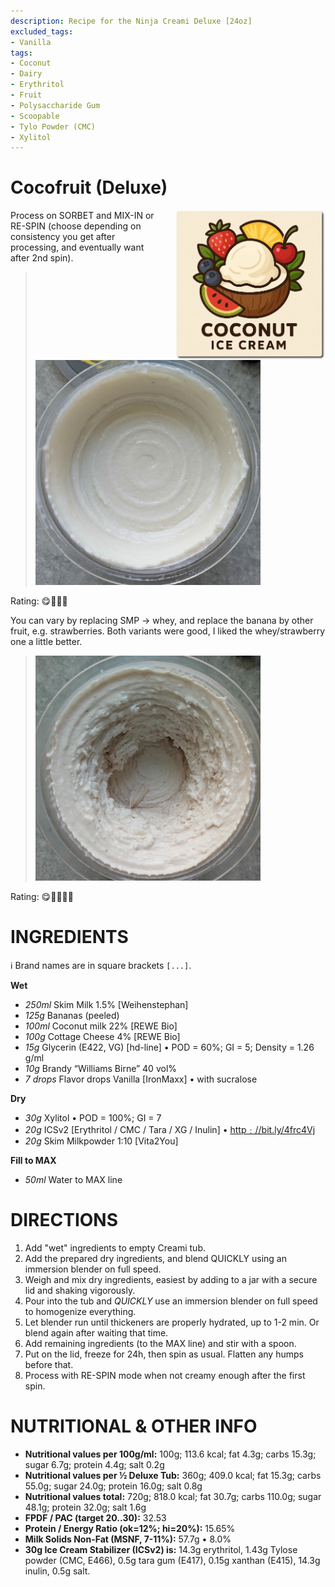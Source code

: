 ```yaml
---
description: Recipe for the Ninja Creami Deluxe [24oz]
excluded_tags:
- Vanilla
tags:
- Coconut
- Dairy
- Erythritol
- Fruit
- Polysaccharide Gum
- Scoopable
- Tylo Powder (CMC)
- Xylitol
---
```

# Cocofruit (Deluxe)
<img style="float: right; margin-left: 1.5em;" width=240 alt="Logo" src="cocofruit-ice-cream-logo.png" />

Process on SORBET and MIX-IN or RE-SPIN (choose depending on consistency you get after processing, and eventually want after 2nd spin).

> <img width=360 alt="Spun Ice Cream" src="Coco-Banana_2025-04-06.jpg" class="zoomable" />

Rating: 😋🍌🥥🥥

You can vary by replacing SMP → whey, and replace the banana by other fruit, e.g. strawberries.
Both variants were good, I liked the whey/strawberry one a little better.

> <img width=360 alt="Spun Ice Cream" src="Coco-Strawberry_2025-04-06.jpg" class="zoomable" />

Rating: 😋🍓🥥🍓🥥

# INGREDIENTS

ℹ️ Brand names are in square brackets `[...]`.

**Wet**

  - _250ml_ Skim Milk 1.5% [Weihenstephan]
  - _125g_ Bananas (peeled)
  - _100ml_ Coconut milk 22% [REWE Bio]
  - _100g_ Cottage Cheese 4% [REWE Bio]
  - _15g_ Glycerin (E422, VG) [hd-line] • POD = 60%; GI = 5; Density = 1.26 g/ml
  - _10g_ Brandy “Williams Birne” 40 vol%
  - _7 drops_ Flavor drops Vanilla [IronMaxx] • with sucralose

**Dry**

  - _30g_ Xylitol • POD = 100%; GI = 7
  - _20g_ ICSv2 [Erythritol / CMC / Tara / XG / Inulin] • [http﹕//bit.ly/4frc4Vj](https://github.com/jhermann/ice-creamery/tree/main/recipes/Ice%20Cream%20Stabilizer%20%28ICS%29)
  - _20g_ Skim Milkpowder 1:10 [Vita2You]

**Fill to MAX**

  - _50ml_ Water to MAX line

# DIRECTIONS

 1. Add "wet" ingredients to empty Creami tub.
 1. Add the prepared dry ingredients, and blend QUICKLY using an immersion blender on full speed.
 1. Weigh and mix dry ingredients, easiest by adding to a jar with a secure lid and shaking vigorously.
 1. Pour into the tub and *QUICKLY* use an immersion blender on full speed to homogenize everything.
 1. Let blender run until thickeners are properly hydrated, up to 1-2 min. Or blend again after waiting that time.
 1. Add remaining ingredients (to the MAX line) and stir with a spoon.
 1. Put on the lid, freeze for 24h, then spin as usual. Flatten any humps before that.
 1. Process with RE-SPIN mode when not creamy enough after the first spin.

# NUTRITIONAL & OTHER INFO
- **Nutritional values per 100g/ml:** 100g; 113.6 kcal; fat 4.3g; carbs 15.3g; sugar 6.7g; protein 4.4g; salt 0.2g
- **Nutritional values per ½ Deluxe Tub:** 360g; 409.0 kcal; fat 15.3g; carbs 55.0g; sugar 24.0g; protein 16.0g; salt 0.8g
- **Nutritional values total:** 720g; 818.0 kcal; fat 30.7g; carbs 110.0g; sugar 48.1g; protein 32.0g; salt 1.6g
- **FPDF / PAC (target 20..30):** 32.53
- **Protein / Energy Ratio (ok=12%; hi=20%):** 15.65%
- **Milk Solids Non-Fat (MSNF, 7-11%):** 57.7g • 8.0%
- **30g Ice Cream Stabilizer (ICSv2) is:** 14.3g erythritol, 1.43g Tylose powder (CMC, E466), 
0.5g tara gum (E417), 0.15g xanthan (E415),
14.3g inulin, 0.5g salt.
